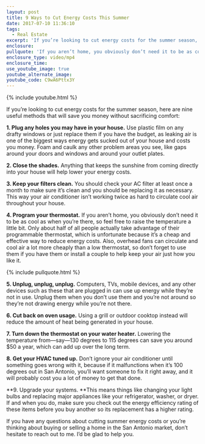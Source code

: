 ```yaml
---
layout: post
title: 9 Ways to Cut Energy Costs This Summer
date: 2017-07-10 11:36:10
tags:
  - Real Estate
excerpt: 'If you’re looking to cut energy costs for the summer season, here are nine useful methods that will save you money without sacrificing comfort:'
enclosure:
pullquote: 'If you aren’t home, you obviously don’t need it to be as cool as when you’re there.'
enclosure_type: video/mp4
enclosure_time:
use_youtube_image: true
youtube_alternate_image:
youtube_code: C9wA6Pttx3Y
---
```



{% include youtube.html %}

If you’re looking to cut energy costs for the summer season, here are nine useful methods that will save you money without sacrificing comfort:

**1. Plug any holes you may have in your house.** Use plastic film on any drafty windows or just replace them if you have the budget, as leaking air is one of the biggest ways energy gets sucked out of your house and costs you money. Foam and caulk any other problem areas you see, like gaps around your doors and windows and around your outlet plates.

**2. Close the shades.** Anything that keeps the sunshine from coming directly into your house will help lower your energy costs.

**3. Keep your filters clean.** You should check your AC filter at least once a month to make sure it’s clean and you should be replacing it as necessary. This way your air conditioner isn’t working twice as hard to circulate cool air throughout your house.

**4. Program your thermostat.** If you aren’t home, you obviously don’t need it to be as cool as when you’re there, so feel free to raise the temperature a little bit. Only about half of all people actually take advantage of their programmable thermostat, which is unfortunate because it’s a cheap and effective way to reduce energy costs. Also, overhead fans can circulate and cool air a lot more cheaply than a low thermostat, so don’t forget to use them if you have them or install a couple to help keep your air just how you like it.

{% include pullquote.html %}

**5. Unplug, unplug, unplug.** Computers, TVs, mobile devices, and any other devices such as these that are plugged in can use up energy while they’re not in use. Unplug them when you don’t use them and you’re not around so they’re not drawing energy while you’re not there.

**6. Cut back on oven usage.** Using a grill or outdoor cooktop instead will reduce the amount of heat being generated in your house.

**7. Turn down the thermostat on your water heater.** Lowering the temperature from—say—130 degrees to 115 degrees can save you around $50 a year, which can add up over the long term.

**8. Get your HVAC tuned up.** Don’t ignore your air conditioner until something goes wrong with it, because if it malfunctions when it’s 100 degrees out in San Antonio, you’ll want someone to fix it right away, and it will probably cost you a lot of money to get that done.

**9. Upgrade your systems.&nbsp;**This means things like changing your light bulbs and replacing major appliances like your refrigerator, washer, or dryer. If and when you do, make sure you check out the energy efficiency rating of these items before you buy another so its replacement has a higher rating.

If you have any questions about cutting summer energy costs or you’re thinking about buying or selling a home in the San Antonio market, don’t hesitate to reach out to me. I’d be glad to help you.